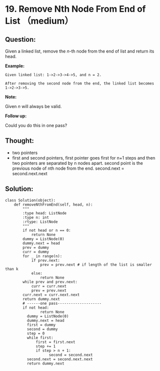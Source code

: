 # 19. Remove Nth Node From End of List （medium）

## Question:

Given a linked list, remove the _n_-th node from the end of list and return its head.

**Example:**

```text
Given linked list: 1->2->3->4->5, and n = 2.

After removing the second node from the end, the linked list becomes 1->2->3->5.
```

**Note:**

Given _n_ will always be valid.

**Follow up:**

Could you do this in one pass?

## Thought:

* two pointers
* first and second pointers, first pointer goes first for n+1 steps and then two pointers are separated by n nodes apart. second point is the previous node of nth node from the end. second.next = second.next.next

## Solution:

```text
class Solution(object):
    def removeNthFromEnd(self, head, n):
        """
        :type head: ListNode
        :type n: int
        :rtype: ListNode
        """
        if not head or n == 0:
            return None
        dummy = ListNode(0)
        dummy.next = head
        prev = dummy
        curr = dummy
        for _ in range(n):
            if prev.next:
                prev = prev.next # if length of the list is smaller than k
            else:
                return None
        while prev and prev.next:
            curr = curr.next
            prev = prev.next
        curr.next = curr.next.next
        return dummy.next
        # ------one pass--------------------
        if not head:
    		    return None
    	  dummy = ListNode(0)
    	  dummy.next = head
    	  first = dummy
    	  second = dummy
    	  step = 0
    	  while first:
    		  first = first.next
    		  step += 1
    		  if step > n + 1:
    			    second = second.next
    	  second.next = second.next.next
    	  return dummy.next
```

